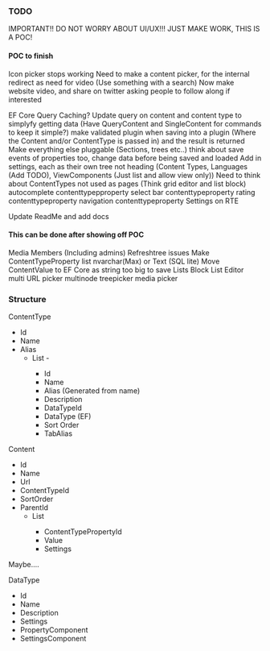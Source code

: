 ### TODO

IMPORTANT!! DO NOT WORRY ABOUT UI/UX!!! JUST MAKE WORK, THIS IS A POC!

#### POC to finish

Icon picker stops working
Need to make a content picker, for the internal redirect as need for video (Use something with a search)
Now make website video, and share on twitter asking people to follow along if interested

EF Core Query Caching?
Update query on content and content type to simplyfy getting data (Have QueryContent and SingleContent for commands to keep it simple?)
make validated plugin when saving into a plugin (Where the Content and/or ContentType is passed in) and the result is returned
Make everything else pluggable (Sections, trees etc..) think about save events of properties too, change data before being saved and loaded
Add in settings, each as their own tree not heading (Content Types, Languages (Add TODO), ViewComponents (Just list and allow view only))
Need to think about ContentTypes not used as pages (Think grid editor and list block)
autocomplete contenttypepproperty
select bar contenttypeproperty
rating contenttypeproperty
navigation contenttypeproperty
Settings on RTE

Update ReadMe and add docs

#### This can be done after showing off POC
Media
Members (Including admins)
Refreshtree issues
Make ContentTypeProperty list nvarchar(Max) or Text (SQL lite)
Move ContentValue to EF Core as string too big to save Lists
Block List Editor
multi URL picker
multinode treepicker
media picker

### Structure

ContentType
 - Id
 - Name
 - Alias
   - List<ContentTypeProperty> - 
     - Id
     - Name
     - Alias (Generated from name)
     - Description
     - DataTypeId
     - DataType (EF)
     - Sort Order
     - TabAlias

Content
 - Id
 - Name
 - Url
 - ContentTypeId
 - SortOrder
 - ParentId
   - List<ContentValue>
     - ContentTypePropertyId
     - Value
     - Settings
   

Maybe.... 

DataType
 - Id
 - Name
 - Description
 - Settings
 - PropertyComponent
 - SettingsComponent